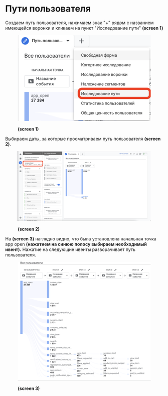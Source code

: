 # Пути пользователя

Создаем путь пользователя, нажимаем знак "+" рядом с названием имеющейся воронки и кликаем на пункт "Исследование пути" **(screen 1)**

<figure><img src="../../.gitbook/assets/Снимок экрана 2023-01-13 в 13.42.17.png" alt=""><figcaption><p><strong>(screen 1)</strong></p></figcaption></figure>

Выбираем даты, за которые просматриваем путь пользователя **(screen 2)**.

<figure><img src="../../.gitbook/assets/Снимок экрана 2023-01-13 в 13.35.16 (1).png" alt=""><figcaption><p><strong>(screen 2)</strong></p></figcaption></figure>

На **(screen 3)** наглядно видно, что была установлена начальная точка app open **(нажатием на синюю полосу выбираем необходимый ивент).** Нажатие на следующие ивенты разворачивает путь пользователя.

<figure><img src="../../.gitbook/assets/Снимок экрана 2023-01-13 в 14.30.27.png" alt=""><figcaption><p><strong>(screen 3)</strong> </p></figcaption></figure>
